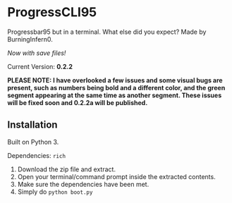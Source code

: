 # ProgressCLI95

Progressbar95 but in a terminal. What else did you expect? Made by BurningInfern0. 

*Now with save files!*

Current Version: **0.2.2**

**PLEASE NOTE: I have overlooked a few issues and some visual bugs are present, such as numbers being bold and a different color, and the green segment appearing at the same time as another segment. These issues will be fixed soon and 0.2.2a will be published.**

## Installation

Built on Python 3.

Dependencies: ```rich```

1. Download the zip file and extract.
2. Open your terminal/command prompt inside the extracted contents.
3. Make sure the dependencies have been met.
4. Simply do ```python boot.py```
